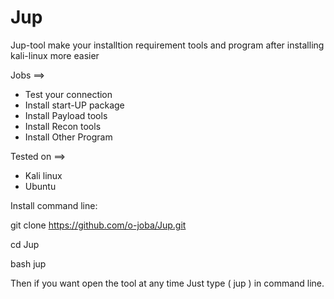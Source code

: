 # Jup
Jup-tool make your installtion requirement tools and program after installing kali-linux more easier 

Jobs ==>
- Test your connection 
- Install start-UP package 
- Install Payload tools
- Install Recon tools
- Install Other Program




Tested on ==> 
- Kali linux 
- Ubuntu



Install command line:

git clone https://github.com/o-joba/Jup.git

cd Jup

bash jup 


Then if you want open the tool at any time Just type ( jup ) in command line.




